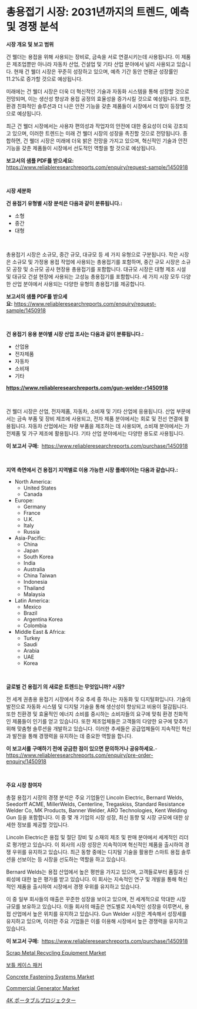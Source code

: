 <p><h1>총용접기 시장: 2031년까지의 트렌드, 예측 및 경쟁 분석</h1></p><p><strong>시장 개요 및 보고 범위</strong></p>
<p><p>건 웰더는 용접을 위해 사용되는 장비로, 금속을 서로 연결시키는데 사용됩니다. 이 제품은 제조업뿐만 아니라 자동차 산업, 건설업 및 기타 산업 분야에서 널리 사용되고 있습니다. 현재 건 웰더 시장은 꾸준히 성장하고 있으며, 예측 기간 동안 연평균 성장률인 11.2%로 증가할 것으로 예상됩니다. </p><p>미래에는 건 웰더 시장은 더욱 더 혁신적인 기술과 자동화 시스템을 통해 성장할 것으로 전망되며, 이는 생산성 향상과 용접 공정의 효율성을 증가시킬 것으로 예상됩니다. 또한, 환경 친화적인 솔루션과 더 나은 안전 기능을 갖춘 제품들이 시장에서 더 많이 등장할 것으로 예상됩니다. </p><p>최근 건 웰더 시장에서는 사용자 편의성과 작업자의 안전에 대한 중요성이 더욱 강조되고 있으며, 이러한 트렌드는 미래 건 웰더 시장의 성장을 촉진할 것으로 전망됩니다. 종합하면, 건 웰더 시장은 미래에 더욱 밝은 전망을 가지고 있으며, 혁신적인 기술과 안전 기능을 갖춘 제품들이 시장에서 선도적인 역할을 할 것으로 예상됩니다.</p></p>
<p><strong>보고서의 샘플 PDF를 받으세요:</strong> <a href="https://www.reliableresearchreports.com/enquiry/request-sample/1450918">https://www.reliableresearchreports.com/enquiry/request-sample/1450918</a></p>
<p>&nbsp;</p>
<p><strong>시장 세분화</strong></p>
<p><strong>건 용접기 유형별 시장 분석은 다음과 같이 분류됩니다.:</strong></p>
<p><ul><li>소형</li><li>중간</li><li>대형</li></ul></p>
<p>&nbsp;</p>
<p><p>총용접기 시장은 소규모, 중간 규모, 대규모 등 세 가지 유형으로 구분됩니다. 작은 시장은 소규모 및 가정용 용접 작업에 사용되는 총용접기를 포함하며, 중간 규모 시장은 소규모 공장 및 소규모 공사 현장용 총용접기를 포함합니다. 대규모 시장은 대형 제조 시설 및 대규모 건설 현장에 사용되는 고성능 총용접기를 포함합니다. 세 가지 시장 모두 다양한 산업 분야에서 사용되는 다양한 유형의 총용접기를 제공합니다.</p></p>
<p><strong>보고서의 샘플 PDF를 받으세요:</strong>&nbsp;<a href="https://www.reliableresearchreports.com/enquiry/request-sample/1450918">https://www.reliableresearchreports.com/enquiry/request-sample/1450918</a></p>
<p>&nbsp;</p>
<p><strong> 건 용접기 응용 분야별 시장 산업 조사는 다음과 같이 분류됩니다.:</strong></p>
<p><ul><li>산업용</li><li>전자제품</li><li>자동차</li><li>소비재</li><li>기타</li></ul></p>
<p><strong><a href="https://www.reliableresearchreports.com/gun-welder-r1450918">https://www.reliableresearchreports.com/gun-welder-r1450918</a></strong></p>
<p>&nbsp;</p>
<p><p>건 웰더 시장은 산업, 전자제품, 자동차, 소비재 및 기타 산업에 응용됩니다. 산업 부문에서는 금속 부품 및 장비 제조에 사용되고, 전자 제품 분야에서는 회로 및 전선 연결에 활용됩니다. 자동차 산업에서는 차량 부품을 제조하는 데 사용되며, 소비재 분야에서는 가전제품 및 가구 제조에 활용됩니다. 기타 산업 분야에서는 다양한 용도로 사용됩니다.</p></p>
<p><strong>이 보고서 구매:</strong>&nbsp; <a href="https://www.reliableresearchreports.com/purchase/1450918">https://www.reliableresearchreports.com/purchase/1450918</a></p>
<p>&nbsp;</p>
<p><strong>지역 측면에서 건 용접기 지역별로 이용 가능한 시장 플레이어는 다음과 같습니다.:</strong></p>
<p><ul>
    <li>
        North America:
        <ul>
            <li>United States</li>
            <li>Canada</li>
        </ul>
    </li>
    <li>
        Europe:
        <ul>
            <li>Germany</li>
            <li>France</li>
            <li>U.K.</li>
            <li>Italy</li>
            <li>Russia</li>
        </ul>
    </li>
    <li>
        Asia-Pacific:
        <ul>
            <li>China</li>
            <li>Japan</li>
            <li>South Korea</li>
            <li>India</li>
            <li>Australia</li>
            <li>China Taiwan</li>
            <li>Indonesia</li>
            <li>Thailand</li>
            <li>Malaysia</li>
        </ul>
    </li>
    <li>
        Latin America:
        <ul>
            <li>Mexico</li>
            <li>Brazil</li>
            <li>Argentina Korea</li>
            <li>Colombia</li>
        </ul>
    </li>
    <li>
        Middle East & Africa:
        <ul>
            <li>Turkey</li>
            <li>Saudi</li>
            <li>Arabia</li>
            <li>UAE</li>
            <li>Korea</li>
        </ul>
    </li>
    </ul></p>
<p>&nbsp;</p>
<p><strong>글로벌 건 용접기 의 새로운 트렌드는 무엇입니까? 시장?</strong></p>
<p><p>전 세계 권총용 용접기 시장에서 주요 추세 중 하나는 자동화 및 디지털화입니다. 기술의 발전으로 자동화 시스템 및 디지털 기술을 통해 생산성이 향상되고 비용이 절감됩니다. 또한 친환경 및 효율적인 에너지 소비를 중시하는 소비자들의 요구에 맞춰 환경 친화적인 제품들이 인기를 얻고 있습니다. 또한 제조업체들은 고객들의 다양한 요구에 맞추기 위해 맞춤형 솔루션을 개발하고 있습니다. 이러한 추세들은 공급업체들이 지속적인 혁신과 발전을 통해 경쟁력을 유지하는 데 중요한 역할을 합니다.</p></p>
<p><strong>이 보고서를 구매하기 전에 궁금한 점이 있으면 문의하거나 공유하세요.</strong>- <a href="https://www.reliableresearchreports.com/enquiry/pre-order-enquiry/1450918">https://www.reliableresearchreports.com/enquiry/pre-order-enquiry/1450918</a></p>
<p>&nbsp;</p>
<p><strong>주요 시장 참여자</strong></p>
<p><p>총절 용접기 시장의 경쟁 분석은 주요 기업들인 Lincoln Electric, Bernard Welds, Seedorff ACME, MillerWelds, Centerline, Tregaskiss, Standard Resistance Welder Co, MK Products, Banner Welder, ARO Technologies, Kent Welding Gun 등을 포함합니다. 이 중 몇 개 기업의 시장 성장, 최신 동향 및 시장 규모에 대한 상세한 정보를 제공할 것입니다.</p><p>Lincoln Electric은 용접 및 절단 장비 및 소재의 제조 및 판매 분야에서 세계적인 리더로 평가받고 있습니다. 이 회사의 시장 성장은 지속적이며 혁신적인 제품을 출시하여 경쟁 우위를 유지하고 있습니다. 최근 동향 중에는 디지털 기술을 활용한 스마트 용접 솔루션을 선보이는 등 시장을 선도하는 역할을 하고 있습니다.</p><p>Bernard Welds는 용접 산업에서 높은 평판을 가지고 있으며, 고객들로부터 품질과 신뢰성에 대한 높은 평가를 받고 있습니다. 이 회사는 지속적인 연구 및 개발을 통해 혁신적인 제품을 출시하여 시장에서 경쟁 우위를 유지하고 있습니다.</p><p>이 중 일부 회사들의 매출은 꾸준한 성장을 보이고 있으며, 전 세계적으로 막대한 시장 규모를 보유하고 있습니다. 이들 회사의 매출은 연도별로 지속적인 성장을 이루면서, 용접 산업에서 높은 위치를 유지하고 있습니다. Gun Welder 시장은 계속해서 성장세를 유지하고 있으며, 이러한 주요 기업들은 이를 이용해 시장에서 높은 경쟁력을 유지하고 있습니다.</p></p>
<p><strong>이 보고서 구매:</strong>&nbsp;&nbsp;<a href="https://www.reliableresearchreports.com/purchase/1450918">https://www.reliableresearchreports.com/purchase/1450918</a></p>
<p><p><a href="https://github.com/gulaimolin/Market-Research-Report-List-3/blob/main/scrap-metal-recycling-equipment-market.md">Scrap Metal Recycling Equipment Market</a></p><p><a href="https://github.com/vs019sa3m8x/Market-Research-Report-List-1/blob/main/188147020608.md">보틀 케이스 패커</a></p><p><a href="https://issuu.com/reportprime-2/docs/concrete-fastening-systems-market-size-2030.pptx">Concrete Fastening Systems Market</a></p><p><a href="https://github.com/mauripalmi/Market-Research-Report-List-2/blob/main/commercial-generator-market.md">Commercial Generator Market</a></p><p><a href="https://github.com/DonaldShaw1965/Market-Research-Report-List-1/blob/main/546924922519.md">4K ポータブルプロジェクター</a></p></p>